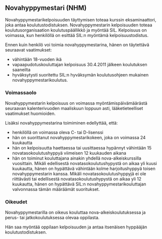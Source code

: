 
## Novahyppymestari (NHM)

Novahyppymestarikelpoisuuden täyttymisen toteaa kurssin eksaminaattori, joka antaa koulutustodistuksen. Novahyppymestarin kelpoisuuden toteaa koulutusorganisaation koulutuspäällikkö ja myöntää SIL. Kelpoisuus on voimassa, kun henkilöllä on esittää SIL:n myöntämä kelpoisuustodistus. 

Ennen kuin henkilö voi toimia novahyppymestarina, hänen on täytettävä seuraavat vaatimukset:

* vähintään 18-vuoden ikä
* vapaapudotuskouluttajan kelpoisuus 30.4.2011 jälkeen koulutuksen saaneilta
* hyväksytysti suoritettu SIL:n hyväksymän koulutusohjeen mukainen novahyppymestarikoulutus.


### Voimassaolo

Novahyppymestarin kelpoisuus on voimassa myöntämispäivämäärästä seuraavan kalenterivuoden maaliskuun loppuun asti, lääketieteelliset vaatimukset huomioiden. 

Lisäksi novahyppymestarina toimiminen edellyttää, että:

* henkilöllä on voimassa oleva C- tai D-lisenssi
* hän on suorittanut novahyppymestarikokeen, joka on voimassa 24 kuukautta
* hän on kelpoisuutta haettaessa tai uusittaessa hypännyt vähintään 15 novatasokoulutushyppyä viimeisen 12 kuukauden aikana
* hän on toiminut kouluttajana ainakin yhdellä nova-alkeiskurssilla vuosittain. Mikäli edellisestä novatasokoulutushypystä on aikaa yli kuusi kuukautta, hänen on hypättävä vähintään kolme harjoitushyppyä toisen novahyppymestarin kanssa. Mikäli novatasokoulutushyppyjä ei ole riittävästi tai edellisestä novatasokoulutushypystä on aikaa yli 12 kuukautta, hänen on hypättävä SIL:n novahyppymestarikouluttajan valvonnassa tämän määräämät suoritukset.


### Oikeudet

Novahyppymestarilla on oikeus kouluttaa nova-alkeiskoulutuksessa ja perus- tai jatkokoulutuksessa olevaa oppilasta.

Hän saa myöntää oppilaan kelpoisuuden ja antaa itsenäisen hyppääjän koulutustodistuksen.
